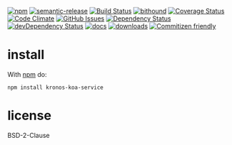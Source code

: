 [![npm](https://img.shields.io/npm/v/kronos-koa-service.svg)](https://www.npmjs.com/package/kronos-koa-service)
[![semantic-release](https://img.shields.io/badge/%20%20%F0%9F%93%A6%F0%9F%9A%80-semantic--release-e10079.svg)](https://github.com/Kronos-Integration/kronos-koa-service)
[![Build Status](https://secure.travis-ci.org/Kronos-Integration/kronos-koa-service.png)](http://travis-ci.org/Kronos-Integration/kronos-koa-service)
[![bithound](https://www.bithound.io/github/Kronos-Integration/kronos-koa-service/badges/score.svg)](https://www.bithound.io/github/Kronos-Integration/kronos-koa-service)
[![Coverage Status](https://coveralls.io/repos/Kronos-Integration/kronos-koa-service/badge.svg)](https://coveralls.io/r/Kronos-Integration/kronos-koa-service)
[![Code Climate](https://codeclimate.com/github/Kronos-Integration/kronos-koa-service/badges/gpa.svg)](https://codeclimate.com/github/Kronos-Integration/kronos-koa-service)
[![GitHub Issues](https://img.shields.io/github/issues/Kronos-Integration/kronos-koa-service.svg?style=flat-square)](https://github.com/Kronos-Integration/kronos-koa-service/issues)
[![Dependency Status](https://david-dm.org/Kronos-Integration/kronos-koa-service.svg)](https://david-dm.org/Kronos-Integration/kronos-koa-service)
[![devDependency Status](https://david-dm.org/Kronos-Integration/kronos-koa-service/dev-status.svg)](https://david-dm.org/Kronos-Integration/kronos-koa-service#info=devDependencies)
[![docs](http://inch-ci.org/github/Kronos-Integration/kronos-koa-service.svg?branch=master)](http://inch-ci.org/github/Kronos-Integration/kronos-koa-service)
[![downloads](http://img.shields.io/npm/dm/kronos-koa-service.svg?style=flat-square)](https://npmjs.org/package/kronos-koa-service)
[![Commitizen friendly](https://img.shields.io/badge/commitizen-friendly-brightgreen.svg)](http://commitizen.github.io/cz-cli/)

install
=======

With [npm](http://npmjs.org) do:

```shell
npm install kronos-koa-service
```

license
=======

BSD-2-Clause
